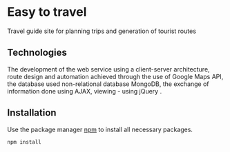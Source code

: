 # Easy to travel 
Travel guide site for planning trips and generation of tourist routes

## Technologies 
The development of the web service using a client-server architecture, route design and automation achieved through the use of Google Maps API, the database used non-relational database MongoDB, the exchange of information done using AJAX, viewing - using jQuery .

## Installation

Use the package manager [npm](https://www.npmjs.com/) to install all necessary packages.

```bash
npm install
```
